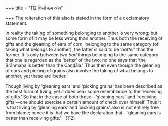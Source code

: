 +++
title = "112 शिलोञ्छम् अप्य्"

+++
The reiteration of this also is stated in the form of a declamatory
statement.

In reality the taking of something belonging to another is very wrong;
but some form of it may be less wrong than another. Thus both the
receiving of gifts and the gleaning of ears of corn, belonging to the
same category (of taking what belongs to another), the latter is said to
be ‘*better*’ than the former. It is only between two *bad* things
belonging to the same category that one is regarded as the ‘better’ of
the two; no one says that ‘the Brāhmaṇa is better than the Caṇḍāla.’
Thus then even though the gleaning of ears and picking of grains also
involve the taking of what belongs to another, yet these are ‘better.’

Though living by ‘gleaning ears’ and ‘picking grains’ has been described
as the best form of living, yet it does bear some resemblance to the
‘receiving of gifts.’ So that in the case of both these—‘gleaning ears’
and ‘receiving gifts’—one should exercise a certain amount of check over
himself. Thus it is that living by ‘gleaning ears’ and ‘picking grains’
also is not entirely free from blame; hence it is that we have the
declaration that—‘gleaning ears is better than receiving gifts.’—(112)
